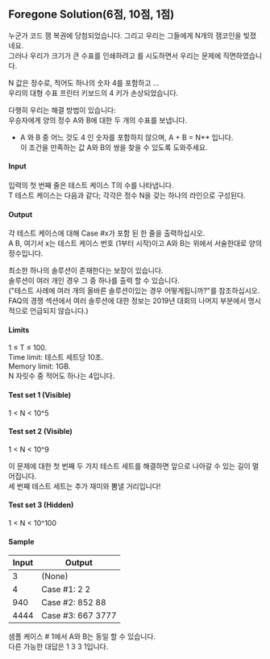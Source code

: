 ## Foregone Solution(6점, 10점, 1점)

누군가 코드 잼 복권에 당첨되었습니다. 그리고 우리는 그들에게 N개의 잼코인을 빚졌네요.  
그러나 우리가 크기가 큰 수표를 인쇄하려고 를 시도하면서 우리는 문제에 직면하였습니다.

N 값은 정수로, 적어도 하나의 숫자 4를 포함하고 ...  
우리의 대형 수표 프린터 키보드의 4 키가 손상되었습니다.

다행히 우리는 해결 방법이 있습니다:  
우승자에게 양의 정수 A와 B에 대한 두 개의 수표를 보냅니다.  
* A 와 B 중 어느 것도 4 인 숫자를 포함하지 않으며, A + B = N** 입니다.  
이 조건을 만족하는 값 A와 B의 쌍을 찾을 수 있도록 도와주세요.  

#### Input
입력의 첫 번째 줄은 테스트 케이스 T의 수를 나타냅니다.  
T 테스트 케이스는 다음과 같다; 각각은 정수 N을 갖는 하나의 라인으로 구성된다.  

#### Output
각 테스트 케이스에 대해 Case #x가 포함 된 한 줄을 출력하십시오.  
A B, 여기서 x는 테스트 케이스 번호 (1부터 시작)이고 A와 B는 위에서 서술한대로 양의 정수입니다.  
  
최소한 하나의 솔루션이 존재한다는 보장이 있습니다.  
솔루션이 여러 개인 경우 그 중 하나를 출력 할 수 있습니다.  
("테스트 사례에 여러 개의 올바른 솔루션이있는 경우 어떻게됩니까?"를 참조하십시오.  
FAQ의 경쟁 섹션에서 여러 솔루션에 대한 정보는 2019년 대회의 나머지 부분에서 명시적으로 언급되지 않습니다.)  


#### Limits
1 ≤ T ≤ 100.  
Time limit: 테스트 세트당 10초.  
Memory limit: 1GB.  
N 자릿수 중 적어도 하나는 4입니다.  


#### Test set 1 (Visible)
1 < N < 10^5  
  
#### Test set 2 (Visible)
1 < N < 10^9  

이 문제에 대한 첫 번째 두 가지 테스트 세트를 해결하면 앞으로 나아갈 수 있는 길이 멀어집니다.  
세 번째 테스트 세트는 추가 재미와 뽐낼 거리입니다!  

#### Test set 3 (Hidden)
1 < N < 10^100  

#### Sample  
 
|Input|Output|
|-----|------|
|3|(None)|
|4|Case #1: 2 2|
|940|Case #2: 852 88|
|4444|Case #3: 667 3777|


샘플 케이스 # 1에서 A와 B는 동일 할 수 있습니다.  
다른 가능한 대답은 1 3 3 1입니다.
